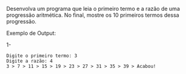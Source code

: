 Desenvolva um programa que leia o primeiro termo e a razão de uma progressão aritmética. No final, mostre os 10 primeiros termos dessa progressão.

Exemplo de Output:

1-
~~~
Digite o primeiro termo: 3
Digite a razão: 4
3 > 7 > 11 > 15 > 19 > 23 > 27 > 31 > 35 > 39 > Acabou!
~~~